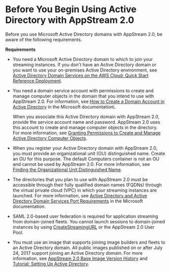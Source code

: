 # Before You Begin Using Active Directory with AppStream 2\.0<a name="active-directory-prerequisites"></a>

Before you use Microsoft Active Directory domains with AppStream 2\.0, be aware of the following requirements\.

**Requirements**
+ You need a Microsoft Active Directory domain to which to join your streaming instances\. If you don't have an Active Directory domain or you want to use your on\-premises Active Directory environment, see [Active Directory Domain Services on the AWS Cloud: Quick Start Reference Deployment](https://docs.aws.amazon.com/quickstart/latest/active-directory-ds/)\.
+ You need a domain service account with permissions to create and manage computer objects in the domain that you intend to use with AppStream 2\.0\. For information, see [How to Create a Domain Account in Active Directory](https://msdn.microsoft.com/en-us/library/aa545262(v=cs.70).aspx) in the Microsoft documentation\.

  When you associate this Active Directory domain with AppStream 2\.0, provide the service account name and password\. AppStream 2\.0 uses this account to create and manage computer objects in the directory\. For more information, see [Granting Permissions to Create and Manage Active Directory Computer Objects](active-directory-admin.md#active-directory-permissions)\.
+ When you register your Active Directory domain with AppStream 2\.0, you must provide an organizational unit \(OU\) distinguished name\. Create an OU for this purpose\. The default Computers container is not an OU and cannot be used by AppStream 2\.0\. For more information, see [Finding the Organizational Unit Distinguished Name](active-directory-admin.md#active-directory-oudn)\.
+ The directories that you plan to use with AppStream 2\.0 must be accessible through their fully qualified domain names \(FQDNs\) through the virtual private cloud \(VPC\) in which your streaming instances are launched\. For more information, see [Active Directory and Active Directory Domain Services Port Requirements](https://technet.microsoft.com/en-us/library/dd772723.aspx) in the Microsoft documentation\.
+ SAML 2\.0\-based user federation is required for application streaming from domain\-joined fleets\. You cannot launch sessions to domain\-joined instances by using [CreateStreamingURL](https://docs.aws.amazon.com/appstream2/latest/APIReference/API_CreateStreamingURL.html) or the AppStream 2\.0 User Pool\.
+ You must use an image that supports joining image builders and fleets to an Active Directory domain\. All public images published on or after July 24, 2017 support joining an Active Directory domain\. For more information, see [AppStream 2\.0 Base Image Version History](base-image-version-history.md) and [Tutorial: Setting Up Active Directory](active-directory-directory-setup.md)\.